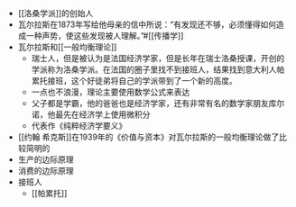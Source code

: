 - [[洛桑学派]]的创始人
- 瓦尔拉斯在1873年写给他母亲的信中所说：“有发现还不够，必须懂得如何造成一种声势，使这些发现被人理解。”#[[传播学]]
- 瓦尔拉斯和[[一般均衡理论]]
    - 瑞士人，但是被认为是法国经济学家，但是长年在瑞士洛桑授课，开创的学派称为洛桑学派。在法国的圈子里找不到接班人，结果找到意大利人帕累托接班，这个好徒弟将自己的学派带到了一个新的高度。
    - 一点也不浪漫，理论主要使用数学公式来表达
    - 父子都是学霸，他的爸爸也是经济学家，还有非常有名的数学家朋友库尔诺，他最先在经济学上使用微积分
    - 代表作《纯粹经济学要义》
- [[约翰 希克斯]]在1939年的《价值与资本》对瓦尔拉斯的一般均衡理论做了比较简明的
- 生产的边际原理
- 消费的边际原理 
- 接班人
    - [[帕累托]]
